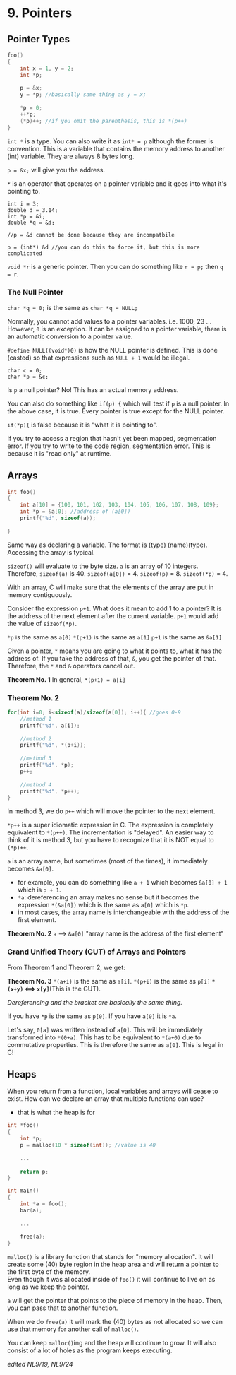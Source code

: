 # 9. Pointers

## Pointer Types

```C
foo()
{
    int x = 1, y = 2;
    int *p;
    
    p = &x;
    y = *p; //basically same thing as y = x;
    
    *p = 0; 
    ++*p; 
    (*p)++; //if you omit the parenthesis, this is *(p++)
}
```

`int *` is a type. You can also write it as `int* = p` although the former is convention. This is a variable that contains the memory address to another (int) variable. They are always 8 bytes long.

`p = &x;` will give you the address. 

`*` is an operator that operates on a pointer variable and it goes into what it's pointing to.

```
int i = 3;
double d = 3.14;
int *p = &i;
double *q = &d;

//p = &d cannot be done because they are incompatbile

p = (int*) &d //you can do this to force it, but this is more complicated
```

`void *r` is a generic pointer. Then you can do something like `r = p;` then `q = r`.

### The Null Pointer

`char *q = 0;` is the same as `char *q = NULL;`

Normally, you cannot add values to a pointer variables. i.e. 1000, 23 ...
However, `0` is an exception. It can be assigned to a pointer variable, there is an automatic conversion to a pointer value.

`#define NULL((void*)0)` is how the NULL pointer is defined. This is done (casted) so that expressions such as `NULL + 1` would be illegal.

```
char c = 0;
char *p = &c;
```

Is `p` a null pointer? No! This has an actual memory address.

You can also do something like `if(p) {` which will test if `p` is a null pointer. In the above case, it is true. Every pointer is true except for the NULL pointer. 

`if(*p){` is false because it is "what it is pointing to". 

If you try to access a region that hasn't yet been mapped, segmentation error.
If you try to write to the code region, segmentation error. This is because it is "read only" at runtime. 

## Arrays

```C
int foo()
{
    int a[10] = {100, 101, 102, 103, 104, 105, 106, 107, 108, 109};
    int *p = &a[0]; //address of (a[0])
    printf("%d", sizeof(a));
    
}
```

Same way as declaring a variable. The format is (type) (name)(type). Accessing the array is typical.

`sizeof()` will evaluate to the byte size. `a` is an array of 10 integers. 
Therefore, `sizeof(a)` is 40. `sizeof(a[0])` = 4. `sizeof(p)` = 8. `sizeof(*p)` = 4.

With an array, C will make sure that the elements of the array are put in memory contiguously. 

Consider the expression `p+1`. What does it mean to add 1 to a pointer? It is the address of the next element after the current variable. 
`p+1` would add the value of `sizeof(*p)`. 

`*p` is the same as `a[0]`
`*(p+1)` is the same as `a[1]`
`p+1` is the same as `&a[1]`

Given a pointer, `*` means you are going to what it points to, what it has the address of. If you take the address of that, `&`, you get the pointer of that. Therefore, the `*` and `&` operators cancel out. 

**Theorem No. 1**
In general, `*(p+1) = a[i]`

### Theorem No. 2

```C
for(int i=0; i<sizeof(a)/sizeof(a[0]); i++){ //goes 0-9
    //method 1
    printf("%d", a[i]);
    
    //method 2
    printf("%d", *(p+i));
    
    //method 3
    printf("%d", *p);
    p++;
    
    //method 4
    printf("%d", *p++);
}
```

In method 3, we do `p++` which will move the pointer to the next element. 

`*p++` is a super idiomatic expression in C. The expression is completely equivalent to `*(p++)`. The incrementation is "delayed". An easier way to think of it is method 3, but you have to recognize that it is NOT equal to `(*p)++`.

`a` is an array name, but sometimes (most of the times), it immediately becomes `&a[0]`. 
- for example, you can do something like `a + 1` which becomes `&a[0] + 1` which is `p + 1`. 
- `*a`: dereferencing an array makes no sense but it becomes the expression `*(&a[0])` which is the same as `a[0]` which is `*p`.
- in most cases, the array name is interchangeable with the address of the first element. 

**Theorem No. 2**
`a` --> `&a[0]` "array name is the address of the first element"

### Grand Unified Theory (GUT) of Arrays and Pointers

From Theorem 1 and Theorem 2, we get:

**Theorem No. 3**
`*(a+i)` is the same as `a[i]`.
`*(p+i)` is the same as `p[i]`
**`*(x+y)` <==> `x[y]`**(This is the GUT).

*Dereferencing and the bracket are basically the same thing.*

If you have `*p` is the same as `p[0]`.
If you have `a[0]` it is `*a`. 

Let's say, `0[a]` was written instead of `a[0]`. This will be immediately transformed into `*(0+a)`. This has to be equivalent to `*(a+0)` due to commutative properties. This is therefore the same as `a[0]`. 
This is legal in C!

## Heaps

When you return from a function, local variables and arrays will cease to exist.
How can we declare an array that multiple functions can use? 
- that is what the heap is for

```C
int *foo()
{
    int *p;
    p = malloc(10 * sizeof(int)); //value is 40
    
    ...
    
    return p;
}

int main()
{
    int *a = foo();
    bar(a); 
    
    ...
    
    free(a);
}
```

`malloc()` is a library function that stands for "memory allocation". It will create some (40) byte region in the heap area and will return a pointer to the first byte of the memory.  
Even though it was allocated inside of `foo()` it will continue to live on as long as we keep the pointer. 

`a` will get the pointer that points to the piece of memory in the heap. Then, you can pass that to another function. 

When we do `free(a)` it will mark the (40) bytes as not allocated so we can use that memory for another call of `malloc()`. 

You can keep `malloc()`ing and the heap will continue to grow. It will also consist of a lot of holes as the program keeps executing. 

*edited NL9/19, NL9/24*

